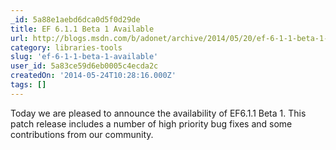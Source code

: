 ```yaml
---
_id: 5a88e1aebd6dca0d5f0d29de
title: EF 6.1.1 Beta 1 Available
url: http://blogs.msdn.com/b/adonet/archive/2014/05/20/ef-6-1-1-beta-1-available.aspx
category: libraries-tools
slug: 'ef-6-1-1-beta-1-available'
user_id: 5a83ce59d6eb0005c4ecda2c
createdOn: '2014-05-24T10:28:16.000Z'
tags: []
---
```


Today we are pleased to announce the availability of EF6.1.1 Beta 1. This patch release includes a number of high priority bug fixes and some contributions from our community.
